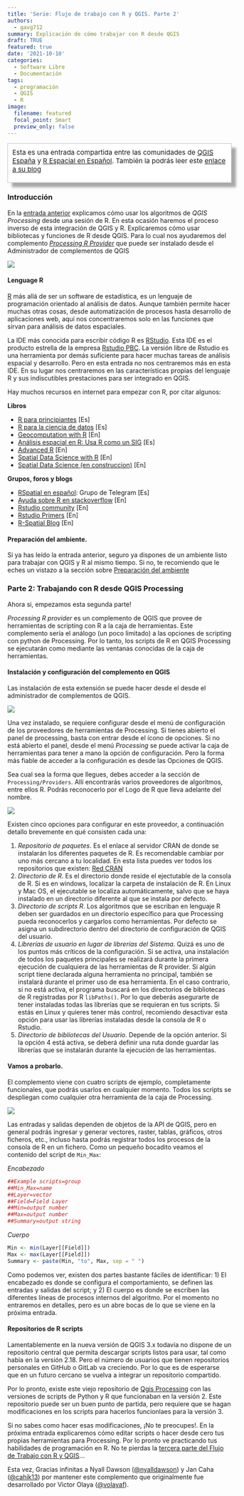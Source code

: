 ```yaml
---
title: 'Serie: Flujo de trabajo con R y QGIS. Parte 2'
authors: 
  - gavg712
summary: Explicación de cómo trabajar con R desde QGIS
draft: TRUE
featured: true
date: '2021-10-10'
categories:
  - Software Libre
  - Documentación
tags:
  - programación
  - QGIS
  - R
image:
  filename: featured
  focal_point: Smart
  preview_only: false
---
```

<div style="padding: 10px 10px 20px 10px; border: 1px solid #BFBFBF; background-color: white; box-shadow: 10px 10px 5px #aaaaaa;font-size: 15px">
Esta es una entrada compartida entre las comunidades de <a href="https://t.me/qgis_es">QGIS España</a> y <a href="https://t.me/rspatial_es">R Espacial en Español</a>. También la podrás leer este <a href="https://rspatial_es.gitlab.io/blog/2021-10-10-serie-flujo-de-trabajo-con-r-y-qgis-parte-2/">enlace a su blog</a> 
</div>

### Introducción

En la [entrada anterior](https://www.qgis.es/blog/2021-10-09-serie-flujo-de-trabajo-con-r-y-qgis-parte-1/) explicamos cómo usar los algoritmos de _QGIS Processing_ desde una sesión de R. En esta ocasión haremos el proceso inverso de esta integración de QGIS y R. Explicaremos cómo usar bibliotecas y funciones de R desde QGIS. Para lo cual nos ayudaremos del complemento [*Processing R Provider*](https://north-road.github.io/qgis-processing-r/) que puede ser instalado desde el Administrador de complementos de QGIS

![](qgis-r-provider-intro.png)

#### Lenguage R

[R](https://www.r-project.org/) más allá de ser un software de estadística, es un lenguaje de programación orientado al análisis de datos. Aunque también permite hacer muchas otras cosas, desde automatización de procesos hasta desarrollo de aplicaciones web, aquí nos concentraremos solo en las funciones que sirvan para análisis de datos espaciales. 

La IDE más conocida para escribir código R es [RStudio](https://www.rstudio.com/products/rstudio/). Esta IDE es el producto estrella de la empresa [Rstudio PBC](https://www.rstudio.com/about/). La versión libre de Rstudio es una herramienta por demás suficiente para hacer muchas tareas de análisis espacial y desarrollo. Pero en esta entrada no nos centraremos más en esta IDE. En su lugar nos centraremos en las características propias del lenguaje R y sus indiscutibles prestaciones para ser integrado en QGIS.

Hay muchos recursos en internet para empezar con R, por citar algunos:

**Libros**

- [R para principiantes](https://cran.r-project.org/doc/contrib/rdebuts_es.pdf) [Es]
- [R para la ciencia de datos](https://es.r4ds.hadley.nz/) [Es]
- [Geocomputation with R](https://geocompr.robinlovelace.net/) [En]
- [Análisis espacial en R: Usa R como un SIG](http://eujournal.org/files/journals/1/books/JeanFrancoisMas.pdf) [Es]
- [Advanced R](http://adv-r.had.co.nz/) [En]
- [Spatial Data Science with R](https://rspatial.org/) [En]
- [Spatial Data Science (en construccion)](https://keen-swartz-3146c4.netlify.com/) [En]

**Grupos, foros y blogs**

- [RSpatial en español](https://t.me/rspatial_es): Grupo de Telegram [Es]
- [Ayuda sobre R en stackoverflow](https://stackoverflow.com/questions/tagged/r) [En]
- [Rstudio community](https://community.rstudio.com/) [En]
- [Rstudio Primers](https://rstudio.cloud/learn/primers) [En]
- [R-Spatial Blog](https://www.r-spatial.org/) [En] 


#### Preparación del ambiente.

Si ya has leído la entrada anterior, seguro ya dispones de un ambiente listo para trabajar con QGIS y R al mismo tiempo. Si no, te recomiendo que le eches un vistazo a la sección sobre [Preparación del ambiente](https://www.qgis.es/post/2021-02-25-serie-flujo-de-trabajo-con-r-y-qgis-parte-1) 

### Parte 2: Trabajando con R desde QGIS Processing

Ahora si, empezamos esta segunda parte! 

_Processing R provider_ es un complemento de QGIS que provee de herramientas de scripting con R a la caja de herramientas. Este complemento sería el análogo (un poco limitado) a las opciones de scripting con python de Processing. Por lo tanto, los scripts de R en QGIS Processing se ejecutarán como mediante las ventanas conocidas de la caja de herramientas.

#### Instalación y configuración del complemento en QGIS

Las instalación de esta extensión se puede hacer desde el desde el administrador de complementos de QGIS.

![](qgis-plugin-manager-r-provider.png)

Una vez instalado, se requiere configurar desde el menú de configuración de los proveedores de herramientas de Processing. Si tienes abierto el panel de processing, basta con entrar desde el ícono de opciones. Si no está abierto el panel, desde el menú *Processing* se puede activar la caja de herramientas para tener a mano la opción de configuración. Pero la forma más fiable de acceder a la configuración es desde las Opciones de QGIS. 

Sea cual sea la forma que llegues, debes acceder a la sección de `Processing/Providers`. Allí encontrarás varios proveedores de algoritmos, entre ellos R. Podrás reconocerlo por el Logo de R que lleva adelante del nombre.

![](qgis-r-provider-config.png)

Existen cinco opciones para configurar en este proveedor, a continuación detallo brevemente en qué consisten cada una:

1. _Repositorio de paquetes_. Es el enlace al servidor CRAN de donde se instalarán los diferentes paquetes de R. Es recomendable cambiar por uno más cercano a tu localidad. En esta lista puedes ver todos los repositorios que existen: [Red CRAN](https://cran.r-project.org/mirrors.html)
2. _Directorio de R_. Es el directorio donde reside el ejectutable de la consola de R. Si es en windows, localizar la carpeta de instalación de R. En Linux y Mac OS, el ejecutable se localiza automáticamente, salvo que se haya instalado en un directorio diferente al que se instala por defecto. 
3. _Directorio de scripts R_. Los algoritmos que se escriban en lenguaje R deben ser guardados en un directorio específico para que Processing pueda reconocerlos y cargarlos como herramientas. Por defecto se asigna un subdirectorio dentro del directorio de configuración de QGIS del usuario.
4. _Librerías de usuario en lugar de librerías del Sistema_. Quizá es uno de los puntos más críticos de la configuración. Si se activa, una instalación de todos los paquetes principales se realizará durante la primera ejecución de cualquiera de las herramientas de R provider. Si algún script tiene declarada alguna herramienta no principal, también se instalará durante el primer uso de esa herramienta. En el caso contrario, si no está activa, el programa buscará en los directorios de bibliotecas de R registradas por R `libPaths()`. Por lo que deberás asegurarte de tener instaladas todas las librerías que se requieran en tus scripts. Si estás en Linux y quieres tener más control, recomiendo desactivar esta opción para usar las librerías instaladas desde la consola de R o Rstudio.
5. _Directorio de bibliotecas del Usuario_. Depende de la opción anterior. Si la opción 4 está activa, se deberá definir una ruta donde guardar las librerías que se instalarán durante la ejecución de las herramientas. 

#### Vamos a probarlo.

El complemento viene con cuatro scripts de ejemplo, completamente funcionales, que podrás usarlos en cualquier momento. Todos los scripts se despliegan como cualquier otra herramienta de la caja de Processing.  

![](qgis-r-provider-example-scripts.png)

Las entradas y salidas dependen de objetos de la API de QGIS, pero en general podrás ingresar y generar vectores, raster, tablas, gráficos, otros ficheros, etc., incluso hasta podrás registrar todos los procesos de la consola de R en un fichero. Como un pequeño bocadito veamos el contenido del script de `Min_Max`:

_Encabezado_

```r
##Example scripts=group
##Min_Max=name
##Layer=vector
##Field=Field Layer
##Min=output number
##Max=output number
##Summary=output string
```

_Cuerpo_

```r
Min <- min(Layer[[Field]])
Max <- max(Layer[[Field]])
Summary <- paste(Min, "to", Max, sep = " ")
```

Como podemos ver, existen dos partes bastante fáciles de identificar: 1) El encabezado es donde se configura el comportamiento, se definen las entradas y salidas del script; y 2) El cuerpo es donde se escriben las diferentes líneas de procesos internos del algoritmo. Por el momento no entraremos en detalles, pero es un abre bocas de lo que se viene en la próxima entrada.

#### Repositorios de R scripts

Lamentablemente en la nueva versión de QGIS 3.x todavía no dispone de un repositorio central que permita descargar scripts listos para usar, tal como había en la versión 2.18. Pero el número de usuarios que tienen repositorios personales en GitHub o GitLab va creciendo. Por lo que es de esperarse que en un futuro cercano se vuelva a integrar un repositorio compartido. 

Por lo pronto, existe este viejo repositorio de [Qgis Processing](https://github.com/qgis/QGIS-Processing) con las versiones de scripts de Python y R que funcionaban en la versión 2. Este repositorio puede ser un buen punto de partida, pero requiere que se hagan modificaciones en los scripts para hacerlos funcionlaes para la versión 3.


Si no sabes como hacer esas modificaciones, ¡No te preocupes!. En la próxima entrada explicaremos cómo editar scripts o hacer desde cero tus propias herramientas para Processing. Por lo pronto ve practicando tus habilidades de programación en R.
No te pierdas la [tercera parte del Flujo de Trabajo con R y QGIS]()...

Esta vez, Gracias infinitas a  Nyall Dawson  ([\@nyalldawson](https://twitter.com/nyalldawson)) y Jan Caha ([\@cahik13](https://twitter.com/cahik13)) por mantener este complemento que originalmente fue desarrollado por Victor Olaya ([\@volayaf](https://twitter.com/volayaf)).
